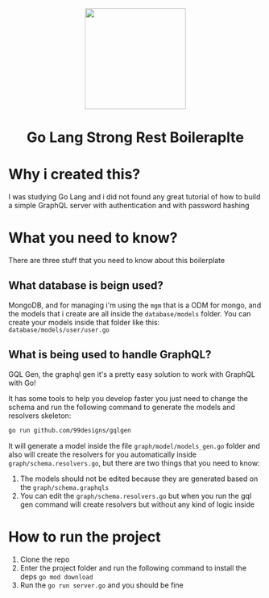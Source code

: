 <div align="center">
  <img src="https://pbs.twimg.com/media/DTYVjS-X4AEgy7p?format=png&name=4096x4096" width="200px" />
  <br/>
  <h1>Go Lang Strong Rest Boileraplte</h1>
</div>

# Why i created this?

I was studying Go Lang and i did not found any great tutorial of how to build a simple GraphQL server with authentication and with password hashing

# What you need to know?

There are three stuff that you need to know about this boilerplate

## What database is beign used?

MongoDB, and for managing i'm using the `mgm` that is a ODM for mongo, and the models that i create are all inside the `database/models` folder. You can create your models inside that folder like this: `database/models/user/user.go`

## What is being used to handle GraphQL?

GQL Gen, the graphql gen it's a pretty easy solution to work with GraphQL with Go!

It has some tools to help you develop faster you just need to change the schema and run the following command to generate the models and resolvers skeleton:

```sh
go run github.com/99designs/gqlgen
```

It will generate a model inside the file `graph/model/models_gen.go` folder and also will create the resolvers for you automatically inside `graph/schema.resolvers.go`, but there are two things that you need to know:

1. The models should not be edited because they are generated based on the `graph/schema.graphqls`
2. You can edit the `graph/schema.resolvers.go` but when you run the gql gen command will create resolvers but without any kind of logic inside

# How to run the project

1. Clone the repo
2. Enter the project folder and run the following command to install the deps `go mod download`
3. Run the `go run server.go` and you should be fine
